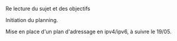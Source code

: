 Re lecture du sujet et des objectifs

Initiation du planning.

Mise en place d'un plan d'adressage en ipv4/ipv6, à suivre le 19/05.
